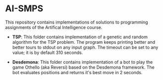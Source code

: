 # AI-SMPS
This repository contains implementations of solutions to programming assignments of the Artifical Intelligence course.

- **TSP**: This folder contains implementation of a genetic and random algorithm for the TSP problem. The program keeps printing better and better tours to stdout on any input graph. The timeout can be set to any value; it is by default 310 seconds.

- **Desdemona**: This folder contains implementation of a bot to play the game Othello (aka Reversi) based on the Desdemona framework. The bot evaluates positions and returns it's best move in 2 seconds.